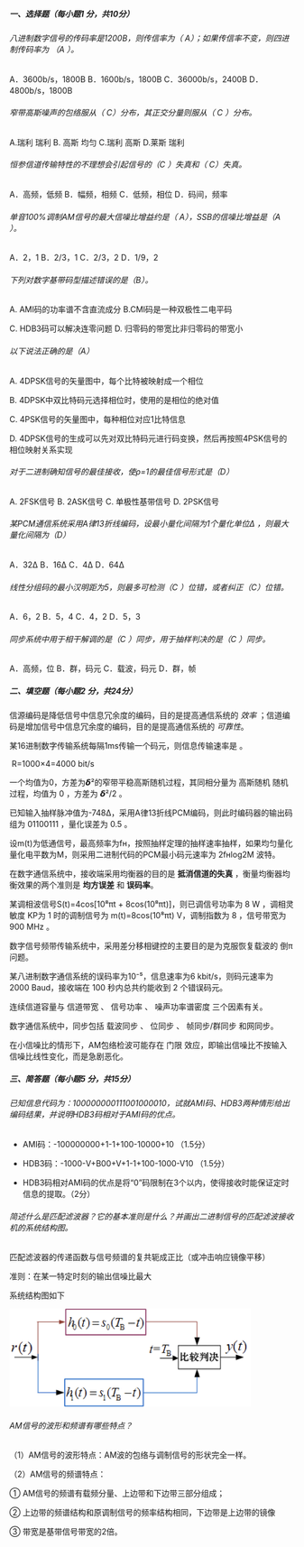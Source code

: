 ##### 一、选择题（每小题1 分，共10分）



###### 八进制数字信号的传码率是1200B，则传信率为（ A）；如果传信率不变，则四进制传码率为 （A ）。

A．3600b/s，1800B  B．1600b/s，1800B  C．36000b/s，2400B D．4800b/s，1800B

###### 窄带高斯噪声的包络服从（ C）分布，其正交分量则服从（ C ）分布。

A.瑞利  瑞利   B. 高斯  均匀   C.瑞利  高斯   D.莱斯  瑞利

###### 恒参信道传输特性的不理想会引起信号的（C ）失真和（ C）失真。

A．高频，低频  B．幅频，相频  C．低频，相位  D．码间，频率

###### 单音100%调制AM信号的最大信噪比增益约是（ A），SSB的信噪比增益是（A ）。

A．2，1    B．2/3，1     C．2/3，2        D．1/9，2

###### 下列对数字基带码型描述错误的是（B）。

A. AMI码的功率谱不含直流成分  B.CMI码是一种双极性二电平码

C. HDB3码可以解决连零问题    D. 归零码的带宽比非归零码的带宽小

###### 以下说法正确的是（A）

A. 4DPSK信号的矢量图中，每个比特被映射成一个相位

B. 4DPSK中双比特码元选择相位时，使用的是相位的绝对值

C. 4PSK信号的矢量图中，每种相位对应1比特信息

D. 4DPSK信号的生成可以先对双比特码元进行码变换，然后再按照4PSK信号的相位映射关系实现

###### 对于二进制确知信号的最佳接收，使ρ=1的最佳信号形式是（D）

A. 2FSK信号  B. 2ASK信号    C. 单极性基带信号    D. 2PSK信号

###### 某PCM通信系统采用A律13折线编码，设最小量化间隔为1个量化单位∆ ，则最大量化间隔为（D）

A．32∆   B．16∆   C．4∆    D．64∆

###### 线性分组码的最小汉明距为5，则最多可检测（C ）位错，或者纠正（C）位错。

A．6，2     B．5，4     C．4，2       D．5，3

###### 同步系统中用于相干解调的是（C ）同步，用于抽样判决的是（C ）同步。

A．高频，位    B．群，码元    C．载波，码元    D．群，帧

##### 二、填空题（每小题2 分，共24分）

信源编码是降低信号中信息冗余度的编码，目的是提高通信系统的 _效率_ ；信道编码是增加信号中信息冗余度的编码，目的是提高通信系统的  _可靠性_。

某16进制数字传输系统每隔1ms传输一个码元，则信息传输速率是    。

​			R=1000×4=4000 bit/s

一个均值为0，方差为𝞭²的窄带平稳高斯随机过程，其同相分量为  高斯随机  随机过程，均值为 0  ，方差为 𝞭²/2 。

已知输入抽样脉冲值为-748Δ，采用A律13折线PCM编码，则此时编码器的输出码组为  01100111  ，量化误差为 0.5  。

设m(t)为低通信号，最高频率为fʜ，按照抽样定理的抽样速率抽样，如果均匀量化量化电平数为M，则采用二进制代码的PCM最小码元速率为 2fʜlog2M   波特。

在数字通信系统中，接收端采用均衡器的目的是 **抵消信道的失真**   ，衡量均衡器均衡效果的两个准则是 **均方误差** 和 **误码率**。

某调相波信号S(t)=4cos[10⁸πt + 8cos(10⁸πt)]，则已调信号功率为 8 W ，调相灵敏度 KP为 1 时的调制信号为 m(t)=8cos(10⁸πt) V，调制指数为 8 ，信号带宽为 900 MHz 。

数字信号频带传输系统中，采用差分移相键控的主要目的是为克服恢复载波的 倒π 问题。

某八进制数字通信系统的误码率为10⁻⁵，信息速率为6 kbit/s，则码元速率为 2000 Baud，接收端在 100 秒内总共约能收到 2 个错误码元。

连续信道容量与 信道带宽 、 信号功率 、 噪声功率谱密度 三个因素有关。

数字通信系统中，同步包括 载波同步 、 位同步 、 帧同步/群同步 和网同步。

在小信噪比的情形下，AM包络检波可能存在 门限 效应，即输出信噪比不按输入信噪比线性变化，而是急剧恶化。



##### 三、简答题（每小题5 分，共15分）

###### 已知信息代码为：100000000111001000010，试就AMI码、HDB3两种情形给出编码结果，并说明HDB3码相对于AMI码的优点。

* AMI码：-100000000+1-1+100-10000+10    （1.5分）

* HDB3码：-1000-V+B00+V+1-1+100-1000-V10    （1.5分）

* HDB3码相对AMI码的优点是将“0”码限制在3个以内，使得接收时能保证定时信息的提取。（2分）

###### 简述什么是匹配滤波器？它的基本准则是什么？并画出二进制信号的匹配滤波接收机的系统结构图。

匹配滤波器的传递函数与信号频谱的复共轭成正比（或冲击响应镜像平移）

准则：在某一特定时刻的输出信噪比最大

系统结构图如下

![image-20240104011338342](1.png)

###### AM信号的波形和频谱有哪些特点？

（1）AM信号的波形特点：AM波的包络与调制信号的形状完全一样。

（2）AM信号的频谱特点： 

① AM信号的频谱有载频分量、上边带和下边带三部分组成；

② 上边带的频谱结构和原调制信号的频率结构相同，下边带是上边带的镜像

③ 带宽是基带信号带宽的2倍。



